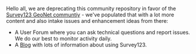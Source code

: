 Hello all,  we are deprecating this community repository in favor of the [Survey123 GeoNet communtiy](https://community.esri.com/groups/survey123) - we've populated that with a lot more content and also intake issues and enhancement ideas from there:
- A User Forum where you can ask technical questions and report  issues. We do our best to monitor activity daily.
- A [Blog](https://geonet.esri.com/groups/survey123/blog) with lots of information about  using Survey123. 


